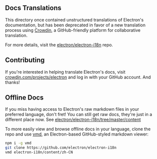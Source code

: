 ## Docs Translations

This directory once contained unstructured translations of Electron's 
documentation, but has been deprecated in favor of a new translation process 
using [Crowdin], a GitHub-friendly platform for collaborative translation.

For more details, visit the [electron/electron-i18n] repo.

## Contributing

If you're interested in helping translate Electron's docs, visit 
[crowdin.com/projects/electron] and log in with your GitHub account. And thanks!

## Offline Docs

If you miss having access to Electron's raw markdown files in your preferred
language, don't fret! You can still get raw docs, they're just in a 
different place now. See [electron/electron-i18n/tree/master/content]

To more easily view and browse offline docs in your language, clone the repo and use [vmd], 
an Electron-based GitHub-styled markdown viewer:

```sh
npm i -g vmd
git clone https://github.com/electron/electron-i18n
vmd electron-i18n/content/zh-CN
```

[crowdin.com/projects/electron]: https://crowdin.com/projects/electron
[Crowdin]: https://crowdin.com/projects/electron
[electron/electron-i18n]: https://github.com/electron/electron-i18n#readme
[electron/electron-i18n/tree/master/content]: https://github.com/electron/electron-i18n/tree/master/content
[vmd]: http://ghub.io/vmd